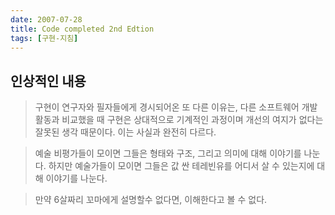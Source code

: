 ```yaml
---
date: 2007-07-28
title: Code completed 2nd Edtion
tags: [구현-지침]
---
```


## 인상적인 내용

> 구현이 연구자와 필자들에게 경시되어온 또 다른 이유는, 다른 소프트웨어 개발활동과 비교했을 때 구현은 상대적으로 기계적인 과정이며 개선의 여지가 없다는 잘못된 생각 때문이다. 이는 사실과 완전히 다르다.

> 예술 비평가들이 모이면 그들은 형태와 구조, 그리고 의미에 대해 이야기를 나눈다. 하지만 예술가들이 모이면 그들은 값 싼 테레빈유를 어디서 살 수 있는지에 대해 이야기를 나눈다.

> 만약 6살짜리 꼬마에게 설명할수 없다면, 이해한다고 볼 수 없다.

